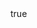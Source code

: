 ---
info:
  name: MiG-25BM
  image: /img/aircraft/sead/ussr/1_mig-25bm.png
  class: ППВО
  country: СССР
  cost: 150
  year: 1991

body:
  hp: 10
  armor_front: 0
  armor_side: 0
  armor_rear: 0
  armor_top: 0
  ecm: 50
  stealth: Средний
  air_detection: Превосх.
  speed: 1000
  turn_radius: 400
  fuel: 6500
  tot: 195

anti_radar:
  name: Kh-58U
  attr_ptk: true
  attr_smn: true
  attr_ppvo: true
  ammo: 4
  range_ground: 5250
  accuracy: 65
  stabilizer: 65
  ap_power: 28
  suppression: 150
  rate_of_fire: 60
---